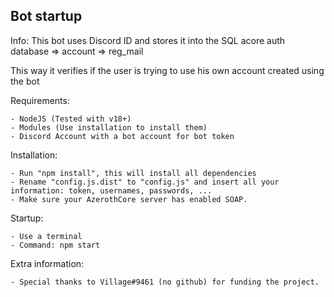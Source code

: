 Bot startup
----------------------------

Info: This bot uses Discord ID and stores it into the SQL acore auth database => account => reg_mail

This way it verifies if the user is trying to use his own account created using the bot

Requirements:

    - NodeJS (Tested with v18+)
    - Modules (Use installation to install them)
    - Discord Account with a bot account for bot token

Installation:

    - Run "npm install", this will install all dependencies
    - Rename "config.js.dist" to "config.js" and insert all your information: token, usernames, passwords, ...
    - Make sure your AzerothCore server has enabled SOAP.

Startup: 

    - Use a terminal
    - Command: npm start

Extra information:

    - Special thanks to Village#9461 (no github) for funding the project.
